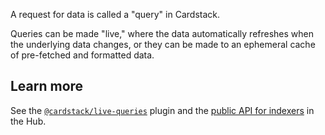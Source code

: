 A request for data is called a "query" in Cardstack.

Queries can be made "live," where the data automatically refreshes when the underlying data changes, or they can be made to an ephemeral cache of pre-fetched and formatted data.

## Learn more

See the [`@cardstack/live-queries`](https://github.com/cardstack/cardstack/tree/v0.14.49/packages/live-queries) plugin and the [public API for indexers](https://github.com/cardstack/cardstack/blob/v0.14.49/packages/hub/indexers.js) in the Hub.